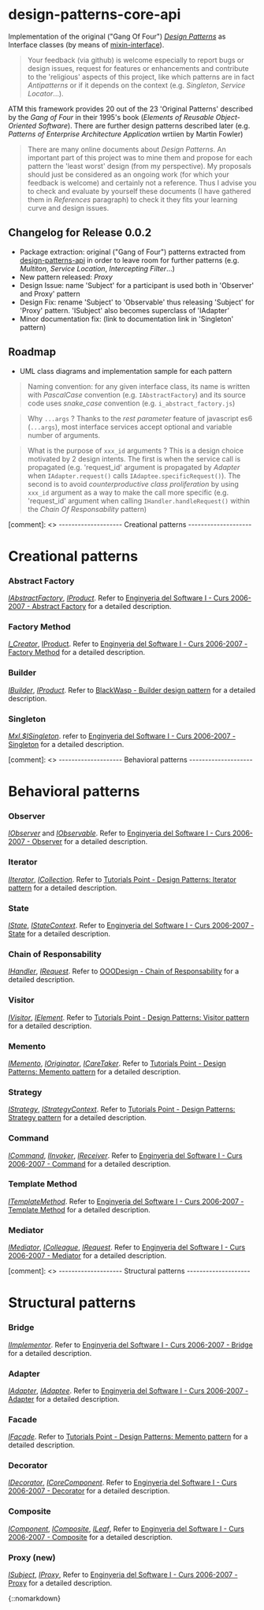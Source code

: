 # design-patterns-core-api

Implementation of the original ("Gang Of Four") [_Design Patterns_](https://en.wikipedia.org/wiki/Software_design_pattern) as Interface classes (by means of [mixin-interface](https://www.npmjs.com/package/mixin-interface)).

>Your feedback (via github) is welcome especially to report bugs or design issues, request for features or enhancements and contribute to the 'religious' aspects of this project, like which patterns are in fact _Antipatterns_ or if it depends on the context (e.g. _Singleton_, _Service Locator_...).

ATM this framework provides 20 out of the 23 'Original Patterns' described by the _Gang of Four_ in their 1995's book (_Elements of Reusable Object-Oriented Software_). There are further design patterns described later (e.g. _Patterns of Enterprise Architecture Application_ wrtiien by Martin Fowler)

>There are many online documents about _Design Patterns_. An important part of this project was to mine them and propose for each pattern the 'least worst' design (from my perspective). My proposals should just be considered as an ongoing work (for which your feedback is welcome) and certainly not a reference. Thus I advise you to check and evaluate by yourself these  documents (I have gathered them in _References_ paragraph) to check it they fits your learning curve and design issues.

## Changelog for Release 0.0.2
* Package extraction: original ("Gang of Four") patterns extracted from [design-patterns-api](https://www.npmjs.com/package/design-patterns-api) in order to leave room for further patterns (e.g. _Multiton_, _Service Location_, _Intercepting Filter_...)
* New pattern released: _Proxy_
* Design Issue: name 'Subject' for a participant is used both in 'Observer' and Proxy' pattern
* Design Fix: rename 'Subject' to 'Observable' thus releasing 'Subject' for 'Proxy' pattern. 'ISubject' also becomes superclass of 'IAdapter'
* Minor documentation fix: (link to documentation link in 'Singleton' pattern)

## Roadmap
* UML class diagrams and implementation sample for each pattern

>Naming convention: for any given interface class, its name is written with _PascalCase_ convention (e.g. `IAbstractFactory`) and its source code uses _snake_case_ convention (e.g. `i_abstract_factory.js`)

>Why `...args` ? Thanks to the _rest parameter_ feature of javascript es6 (`...args`), most interface services accept optional and variable number of arguments.

>What is the purpose of `xxx_id` arguments ? This is a design choice motivated by 2 design intents. The first is when the service call is  propagated (e.g. 'request_id' argument is propagated by _Adapter_ when `IAdapter.request()` calls `IAdaptee.specificRequest()`). The second is to avoid _counterproductive class proliferation_ by using `xxx_id` argument as a way to make the call more specific (e.g. 'request_id' argument when calling `IHandler.handleRequest()` within the _Chain Of Responsability_ pattern)


[comment]: <> -------------------- Creational patterns --------------------

# Creational patterns

### Abstract Factory
[_IAbstractFactory_](https://github.com/Echopraxium/design-patterns-api/blob/master/src/creational/i_abstract_factory.js), [_IProduct_](https://github.com/Echopraxium/design-patterns-api/blob/master/src/creational/i_product.js). Refer to [Enginyeria del Software I -
Curs 2006-2007 - Abstract Factory](http://ima.udg.edu/~sellares/EINF-ES1/AbstractFactoryToni.pdf) for a detailed description.  

### Factory Method
[_I_Creator_](https://github.com/Echopraxium/design-patterns-api/blob/master/src/creational/i_creator.js), [IProduct](https://github.com/Echopraxium/design-patterns-api/blob/master/src/creational/i_product.js). Refer to [Enginyeria del Software I -
Curs 2006-2007 - Factory Method](http://ima.udg.edu/~sellares/EINF-ES1/FactoryToni.pdf) for a detailed description.  

### Builder
[_IBuilder_](https://github.com/Echopraxium/design-patterns-api/blob/master/src/creational/i_builder.js), [_IProduct_](https://github.com/Echopraxium/design-patterns-api/blob/master/src/creational/i_product.js). Refer to [BlackWasp - Builder design pattern](http://www.blackwasp.co.uk/Builder.aspx) for a detailed description.       

### Singleton
[_MxI.$ISingleton_](https://github.com/Echopraxium/mixin-interface-api/blob/master/README.md#singleton-feature). refer to [Enginyeria del Software I -
Curs 2006-2007 - Singleton](http://ima.udg.edu/~sellares/EINF-ES1/SingletonToni.pdf) for a detailed description.  


[comment]: <> -------------------- Behavioral patterns --------------------

# Behavioral patterns

### Observer
[_IObserver_](https://github.com/Echopraxium/design-patterns-api/blob/master/src/behavioral/i_observer.js) and [_IObservable_](https://github.com/Echopraxium/design-patterns-api/blob/master/src/behavioral/i_observable.js). Refer to [Enginyeria del Software I -
Curs 2006-2007 - Observer](http://ima.udg.edu/~sellares/EINF-ES1/ObserverToni.pdf) for a detailed description.    

### Iterator
[_IIterator_](https://github.com/Echopraxium/design-patterns-api/blob/master/src/behavioral/i_iterator.js), [_ICollection_](https://github.com/Echopraxium/design-patterns-api/blob/master/src/behavioral/i_collection.js). Refer to [Tutorials Point - Design Patterns: Iterator pattern](https://www.tutorialspoint.com/design_pattern/iterator_pattern.htm) for a detailed description.    

### State
[_IState_](https://github.com/Echopraxium/design-patterns-api/blob/master/src/behavioral/i_state.js), [_IStateContext_](https://github.com/Echopraxium/design-patterns-api/blob/master/src/behavioral/i_state_context.js). Refer to [Enginyeria del Software I -
Curs 2006-2007 - State](http://ima.udg.edu/~sellares/EINF-ES1/StateToni.pdf) for a detailed description.  

### Chain of Responsability
[_IHandler_](https://github.com/Echopraxium/design-patterns-api/blob/master/src/behavioral/i_handler.js), [_IRequest_](https://github.com/Echopraxium/design-patterns-api/blob/master/src/behavioral/i_request.js). Refer to [OOODesign - Chain of Responsability](http://www.oodesign.com/chain-of-responsibility-pattern.html) for a detailed description.  

### Visitor
[_IVisitor_](https://github.com/Echopraxium/design-patterns-api/blob/master/src/behavioral/i_visitor.js), [_IElement_](https://github.com/Echopraxium/design-patterns-api/blob/master/src/behavioral/i_element.js). Refer to [Tutorials Point - Design Patterns: Visitor pattern](https://www.tutorialspoint.com/design_pattern/visitor_pattern.htm) for a detailed description.  

### Memento
[_IMemento_](https://github.com/Echopraxium/design-patterns-api/blob/master/src/behavioral/i_memento.js), [_IOriginator_](https://github.com/Echopraxium/design-patterns-api/blob/master/src/behavioral/i_originator.js), [_ICareTaker_](https://github.com/Echopraxium/design-patterns-api/blob/master/src/behavioral/i_care_taker.js). Refer to [Tutorials Point - Design Patterns: Memento pattern](https://www.tutorialspoint.com/design_pattern/memento_pattern.htm) for a detailed description.   

### Strategy
[_IStrategy_](https://github.com/Echopraxium/design-patterns-api/blob/master/src/behavioral/i_strategy.js), [_IStrategyContext_](https://github.com/Echopraxium/design-patterns-api/blob/master/src/behavioral/i_strategy_context.js). Refer to [Tutorials Point - Design Patterns: Strategy pattern](https://www.tutorialspoint.com/design_pattern/strategy_pattern.htm) for a detailed description.

### Command
[_ICommand_](https://github.com/Echopraxium/design-patterns-api/blob/master/src/behavioral/i_command.js), [_IInvoker_](https://github.com/Echopraxium/design-patterns-api/blob/master/src/behavioral/i_invoker.js), [_IReceiver_](https://github.com/Echopraxium/design-patterns-api/blob/master/src/behavioral/i_receiver.js). Refer to [Enginyeria del Software I -
Curs 2006-2007 - Command](http://ima.udg.edu/~sellares/EINF-ES1/CommandToni.pdf) for a detailed description.    

### Template Method
[_ITemplateMethod_](https://github.com/Echopraxium/design-patterns-api/blob/master/src/behavioral/i_template_method.js). Refer to [Enginyeria del Software I -
Curs 2006-2007 - Template Method](http://ima.udg.edu/~sellares/EINF-ES1/TemplateMethodToni.pdf) for a detailed description.    

### Mediator
[_IMediator_](https://github.com/Echopraxium/mixin-interface-api/blob/master/src/behavioral/i_mediator.js), [_IColleague_](https://github.com/Echopraxium/mixin-interface-api/blob/master/src/behavioral/i_colleague.js), [_IRequest_](https://github.com/Echopraxium/mixin-interface-api/blob/master/src/behavioral/i_request.js). Refer to [Enginyeria del Software I -
Curs 2006-2007 - Mediator](http://ima.udg.edu/~sellares/EINF-ES1/MediatorToni.pdf) for a detailed description.    


[comment]: <> -------------------- Structural patterns --------------------

# Structural patterns

### Bridge
[_IImplementor_](https://github.com/Echopraxium/design-patterns-api/blob/master/src/structural/i_implementor.js). Refer to [Enginyeria del Software I -
Curs 2006-2007 - Bridge](http://ima.udg.edu/~sellares/EINF-ES1/BridgeToni.pdf) for a detailed description.  

### Adapter
[_IAdapter_](https://github.com/Echopraxium/design-patterns-api/blob/master/src/structural/i_adapter.js), [_IAdaptee_](https://github.com/Echopraxium/design-patterns-api/blob/master/src/structural/i_adaptee.js). Refer to [Enginyeria del Software I -
Curs 2006-2007 - Adapter](http://ima.udg.edu/~sellares/EINF-ES1/AdapterToni.pdf) for a detailed description.      

### Facade
[_IFacade_](https://github.com/Echopraxium/design-patterns-api/blob/master/src/structural/i_facade.js). Refer to [Tutorials Point - Design Patterns: Memento pattern](https://www.tutorialspoint.com/design_pattern/facade_pattern.htm) for a detailed description.     

### Decorator
[_IDecorator_](https://github.com/Echopraxium/design-patterns-api/blob/master/src/structural/i_decorator.js), [_ICoreComponent_](https://github.com/Echopraxium/design-patterns-api/blob/master/src/structural/i_core_component.js). Refer to [Enginyeria del Software I -
Curs 2006-2007 - Decorator](http://ima.udg.edu/~sellares/EINF-ES1/DecoratorToni.pdf) for a detailed description.   

### Composite
[_IComponent_](https://github.com/Echopraxium/design-patterns-api/blob/master/src/structural/i_component.js), [_IComposite_](https://github.com/Echopraxium/design-patterns-api/blob/master/src/structural/i_decorator.js), [_ILeaf_](https://github.com/Echopraxium/design-patterns-api/blob/master/src/structural/i_leaf.js), Refer to [Enginyeria del Software I -
Curs 2006-2007 - Composite](http://ima.udg.edu/~sellares/EINF-ES1/CompositeToni.pdf) for a detailed description. 

### Proxy (new)
[_ISubject_](https://github.com/Echopraxium/design-patterns-api/blob/master/src/structural/i_subject.js), [_IProxy_](https://github.com/Echopraxium/design-patterns-api/blob/master/src/structural/i_proxy.js), Refer to [Enginyeria del Software I -
Curs 2006-2007 - Proxy](http://ima.udg.edu/~sellares/EINF-ES1/ProxyToni.pdf) for a detailed description.   

{::nomarkdown}
<!-- > -------------------- Developer's Guide -------------------- ->
{:/}
# Developer's Guide

## How to implement a Design Pattern
A given _Design Pattern_ is composed of one or more _participants_, this is very much like _Role(s)_ in a play. Within `design-patterns-api` project, each participant is implemented as an _interface classs_. Thus, in order to _implement a Design Pattern_ you must implement the _interface class(es)_. Please refer to [How to code an Implementation class](https://github.com/Echopraxium/mixin-interface-api/blob/master/README.md#how-to-code-an-implementation-class) in the documentation of `mixin-interface-api` package.


#### Installation and Usage:
```bash
npm install design-patterns-core-api -S
```

## How to run the Unit Test
#### Step 1: Install Prerequisite Tools
Install [_NodeJS_](https://nodejs.org/en/) and [_Git_](https://git-scm.com/)

#### Step 2: Clone the 'design-patterns-core-api' repository locally
Open a command shell then enter the following commands:
```bash
git clone git://github.com/Echopraxium/design-patterns-core-api
cd design-patterns-core-api
npm update
```

#### Step 3: Run the Unit Test
Now enter the following command:
```bash
node test.js
```

You should get the following output:
```bash
============================================================
===== Unit Test for 'design-patterns-core-api' package =====
============================================================
1. Creational Patterns
----------
1.1. Factory Method
----------
1.2. Builder
----------
1.1. Singleton
----------------------------------------
2. Behavioral Patterns
----------
2.1. Observer
----------
2.2. Iterator
----------
2.3. State
----------
2.4. Chain Of Responsability
----------
2.5. Visitor
----------
2.6. Memento
----------
2.7. Strategy
----------
2.8. Command
----------
2.9. Mediator
----------
2.10. Template Method
----------------------------------------
3. Structural Patterns
----------
3.1. Bridge
----------
3.2. Adapter
----------
3.3. Facade
----------
3.4. Decorator
----------
3.5. Composite
----------
3.6. Proxy
===================== End of Unit Test =====================
```

## References
* _Software Design Pattern_ (Wikipedia)    
  https://en.wikipedia.org/wiki/Software_design_pattern
* Design Patterns and Anti-Patterns, Love and Hate  
  http://www.yegor256.com/2016/02/03/design-patterns-and-anti-patterns.html
* _Behavioral Pattern_    
  https://en.wikipedia.org/wiki/Behavioral_pattern
* _Design Patterns in Java Tutorial_  
  https://www.tutorialspoint.com/design_pattern/
* _SourceMaking / Design Patterns_    
  https://sourcemaking.com/design_patterns
* _Enginyeria del Software I - Curs 2006-2007_    
  http://ima.udg.edu/~sellares/EINF-ES1/
* _OODesign (Object Oriented Design)_   
  http://www.oodesign.com/
* _MacDonald Land / Design Patterns Quick Reference_   
  http://www.mcdonaldland.info/files/designpatterns/designpatternscard.pdf
* _Wikipedia / Software design pattern_    
  https://en.wikipedia.org/wiki/Software_design_pattern
* _Design Patterns_  
  O. Boissier, G. Picard SMA/G2I/ENS Mines Saint-Etienne
  http://www.emse.fr/~picard/cours/2A/DesignPatterns.pdf
* _Elements of Reusable Object-Oriented Software_ (1995)  
  Gamma, Erich; Helm, Richard; Johnson, Ralph; Vlissides, John
